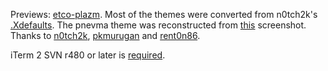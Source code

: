 Previews: [etco-plazm](http://ecto-plazm.deviantart.com/gallery/).
Most of the themes were converted from n0tch2k's [.Xdefaults](http://rawtec.de/dotfiles/Xdefaults.html).
The pnevma theme was reconstructed from [this](https://bbs.archlinux.org/viewtopic.php?id=51818&p=2) screenshot.
Thanks to [n0tch2k](http://n0tch2k.deviantart.com/), [pkmurugan](http://pkmurugan.deviantart.com/) and [rent0n86](http://rent0n86.deviantart.com/).

iTerm 2 SVN r480 or later is [required](http://code.google.com/p/iterm2/source/detail?r=480).